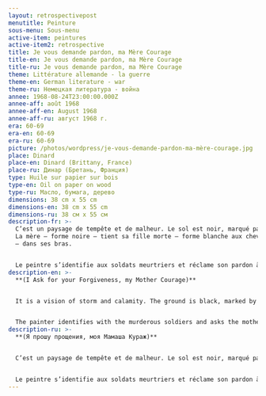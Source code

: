 ```yaml
---
layout: retrospectivepost
menutitle: Peinture
sous-menu: Sous-menu
active-item: peintures
active-item2: retrospective
title: Je vous demande pardon, ma Mère Courage
title-en: Je vous demande pardon, ma Mère Courage
title-ru: Je vous demande pardon, ma Mère Courage
theme: Littérature allemande - la guerre
theme-en: German literature - war
theme-ru: Немецкая литература - война
annee: 1968-08-24T23:00:00.000Z
annee-aff: août 1968
annee-aff-en: August 1968
annee-aff-ru: август 1968 г.
era: 60-69
era-en: 60-69
era-ru: 60-69
picture: /photos/wordpress/je-vous-demande-pardon-ma-mère-courage.jpg
place: Dinard
place-en: Dinard (Brittany, France)
place-ru: Динар (Бретань, Франция)
type: Huile sur papier sur bois
type-en: Oil on paper on wood
type-ru: Масло, бумага, дерево
dimensions: 38 cm x 55 cm
dimensions-en: 38 cm x 55 cm
dimensions-ru: 38 см x 55 см
description-fr: >-
  C’est un paysage de tempête et de malheur. Le sol est noir, marqué par le feu.
  La mère – forme noire – tient sa fille morte – forme blanche aux cheveux roux
  – dans ses bras.


  Le peintre s’identifie aux soldats meurtriers et réclame son pardon à la mère.
description-en: >-
  **(I Ask for your Forgiveness, my Mother Courage)**


  It is a vision of storm and calamity. The ground is black, marked by fire. The mother, a dark shape, is holding in her arms her dead daughter -a white form with red hair.


  The painter identifies with the murderous soldiers and asks the mother to forgive him.
description-ru: >-
  **(Я прошу прощения, моя Мамаша Кураж)**


  C’est un paysage de tempête et de malheur. Le sol est noir, marqué par le feu. La mère – forme noire – tient sa fille morte – forme blanche aux cheveux roux – dans ses bras.


  Le peintre s’identifie aux soldats meurtriers et réclame son pardon à la mère.
---
```


